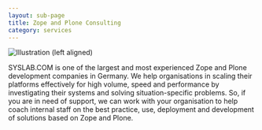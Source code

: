 ```yaml
---
layout: sub-page
title: Zope and Plone Consulting
category: services
---
```


![Illustration (left aligned)](/media/implementation-dp.svg)

SYSLAB.COM is one of the largest and most experienced Zope and Plone development companies in Germany. We help organisations in scaling their platforms effectively for high volume, speed and performance by investigating their systems and solving situation-specific problems. So, if you are in need of support, we can work with your organisation to help coach internal staff on the best practice, use, deployment and development of solutions based on Zope and Plone. 